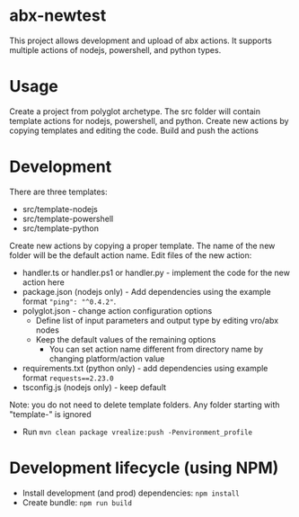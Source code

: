 # abx-newtest
This project allows development and upload of abx actions.
It supports multiple actions of nodejs, powershell, and python types.

# Usage
Create a project from polyglot archetype.
The src folder will contain template actions for nodejs, powershell, and python.
Create new actions by copying templates and editing the code.
Build and push the actions

# Development
There are three templates:
* src/template-nodejs
* src/template-powershell
* src/template-python

Create new actions by copying a proper template. The name of the new folder will be the default action name.
Edit files of the new action:
* handler.ts or handler.ps1 or handler.py - implement the code for the new action here
* package.json (nodejs only) - Add dependencies using the example format `"ping": "^0.4.2"`. 
* polyglot.json - change action configuration options
  - Define list of input parameters and output type by editing vro/abx nodes
  - Keep the default values of the remaining options
    - You can set action name different from directory name by changing platform/action value
* requirements.txt (python only) - add dependencies using example format `requests==2.23.0`
* tsconfig.js (nodejs only) - keep default

Note: you do not need to delete template folders. Any folder starting with "template-" is ignored

* Run `mvn clean package vrealize:push -Penvironment_profile`

# Development lifecycle (using NPM)
* Install development (and prod) dependencies: `npm install`
* Create bundle: `npm run build`
